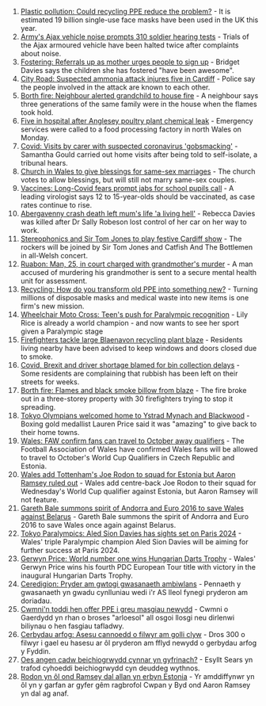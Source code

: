 1. [Plastic pollution: Could recycling PPE reduce the problem?](https://www.bbc.co.uk/news/uk-wales-57687261?at_medium=RSS&at_campaign=KARANGA) - It is estimated 19 billion single-use face masks have been used in the UK this year.
2. [Army's Ajax vehicle noise prompts 310 soldier hearing tests](https://www.bbc.co.uk/news/uk-wales-58470143?at_medium=RSS&at_campaign=KARANGA) - Trials of the Ajax armoured vehicle have been halted twice after complaints about noise.
3. [Fostering: Referrals up as mother urges people to sign up](https://www.bbc.co.uk/news/uk-wales-58434093?at_medium=RSS&at_campaign=KARANGA) - Bridget Davies says the children she has fostered "have been awesome".
4. [City Road: Suspected ammonia attack injures five in Cardiff](https://www.bbc.co.uk/news/uk-wales-58466608?at_medium=RSS&at_campaign=KARANGA) - Police say the people involved in the attack are known to each other.
5. [Borth fire: Neighbour alerted grandchild to house fire](https://www.bbc.co.uk/news/uk-wales-58460357?at_medium=RSS&at_campaign=KARANGA) - A neighbour says three generations of the same family were in the house when the flames took hold.
6. [Five in hospital after Anglesey poultry plant chemical leak](https://www.bbc.co.uk/news/uk-wales-58465087?at_medium=RSS&at_campaign=KARANGA) - Emergency services were called to a food processing factory in north Wales on Monday.
7. [Covid: Visits by carer with suspected coronavirus 'gobsmacking'](https://www.bbc.co.uk/news/uk-wales-58466607?at_medium=RSS&at_campaign=KARANGA) - Samantha Gould carried out home visits after being told to self-isolate, a tribunal hears.
8. [Church in Wales to give blessings for same-sex marriages](https://www.bbc.co.uk/news/uk-wales-58427926?at_medium=RSS&at_campaign=KARANGA) - The church votes to allow blessings, but will still not marry same-sex couples.
9. [Vaccines: Long-Covid fears prompt jabs for school pupils call](https://www.bbc.co.uk/news/uk-wales-58460364?at_medium=RSS&at_campaign=KARANGA) - A leading virologist says 12 to 15-year-olds should be vaccinated, as case rates continue to rise.
10. [Abergavenny crash death left mum's life 'a living hell'](https://www.bbc.co.uk/news/uk-wales-58464831?at_medium=RSS&at_campaign=KARANGA) - Rebecca Davies was killed after Dr Sally Robeson lost control of her car on her way to work.
11. [Stereophonics and Sir Tom Jones to play festive Cardiff show](https://www.bbc.co.uk/news/uk-wales-58459802?at_medium=RSS&at_campaign=KARANGA) - The rockers will be joined by Sir Tom Jones and Catfish And The Bottlemen in all-Welsh concert.
12. [Ruabon: Man, 25, in court charged with grandmother's murder](https://www.bbc.co.uk/news/uk-wales-58460362?at_medium=RSS&at_campaign=KARANGA) - A man accused of murdering his grandmother is sent to a secure mental health unit for assessment.
13. [Recycling: How do you transform old PPE into something new?](https://www.bbc.co.uk/news/uk-wales-58453247?at_medium=RSS&at_campaign=KARANGA) - Turning millions of disposable masks and medical waste into new items is one firm's new mission.
14. [Wheelchair Moto Cross: Teen's push for Paralympic recognition](https://www.bbc.co.uk/news/uk-wales-58460956?at_medium=RSS&at_campaign=KARANGA) - Lily Rice is already a world champion - and now wants to see her sport given a Paralympic stage
15. [Firefighters tackle large Blaenavon recycling plant blaze](https://www.bbc.co.uk/news/uk-wales-58454122?at_medium=RSS&at_campaign=KARANGA) - Residents living nearby have been advised to keep windows and doors closed due to smoke.
16. [Covid, Brexit and driver shortage blamed for bin collection delays](https://www.bbc.co.uk/news/uk-wales-58440236?at_medium=RSS&at_campaign=KARANGA) - Some residents are complaining that rubbish has been left on their streets for weeks.
17. [Borth fire: Flames and black smoke billow from blaze](https://www.bbc.co.uk/news/uk-wales-58439504?at_medium=RSS&at_campaign=KARANGA) - The fire broke out in a three-storey property with 30 firefighters trying to stop it spreading.
18. [Tokyo Olympians welcomed home to Ystrad Mynach and Blackwood](https://www.bbc.co.uk/news/uk-wales-58442009?at_medium=RSS&at_campaign=KARANGA) - Boxing gold medallist Lauren Price said it was "amazing" to give back to their home towns.
19. [Wales: FAW confirm fans can travel to October away qualifiers](https://www.bbc.co.uk/sport/football/58471928?at_medium=RSS&at_campaign=KARANGA) - The Football Association of Wales have confirmed Wales fans will be allowed to travel to October's World Cup Qualifiers in Czech Republic and Estonia.
20. [Wales add Tottenham's Joe Rodon to squad for Estonia but Aaron Ramsey ruled out](https://www.bbc.co.uk/sport/football/58463428?at_medium=RSS&at_campaign=KARANGA) - Wales add centre-back Joe Rodon to their squad for Wednesday's World Cup qualifier against Estonia, but Aaron Ramsey will not feature.
21. [Gareth Bale summons spirit of Andorra and Euro 2016 to save Wales against Belarus](https://www.bbc.co.uk/sport/football/58457163?at_medium=RSS&at_campaign=KARANGA) - Gareth Bale summons the spirit of Andorra and Euro 2016 to save Wales once again against Belarus.
22. [Tokyo Paralympics: Aled Sion Davies has sights set on Paris 2024](https://www.bbc.co.uk/sport/disability-sport/58469862?at_medium=RSS&at_campaign=KARANGA) - Wales' triple Paralympic champion Aled Sion Davies will be aiming for further success at Paris 2024.
23. [Gerwyn Price: World number one wins Hungarian Darts Trophy](https://www.bbc.co.uk/sport/darts/58446224?at_medium=RSS&at_campaign=KARANGA) - Wales' Gerwyn Price wins his fourth PDC European Tour title with victory in the inaugural Hungarian Darts Trophy.
24. [Ceredigion: Pryder am gwtogi gwasanaeth ambiwlans](https://www.bbc.co.uk/newyddion/58469640?at_medium=RSS&at_campaign=KARANGA) - Pennaeth y gwasanaeth yn gwadu cynlluniau wedi i'r AS lleol fynegi pryderon am doriadau.
25. [Cwmni'n toddi hen offer PPE i greu masgiau newydd](https://www.bbc.co.uk/newyddion/58434705?at_medium=RSS&at_campaign=KARANGA) - Cwmni o Gaerdydd yn rhan o broses "arloesol" all osgoi llosgi neu dirlenwi biliynau o hen fasgiau tafladwy.
26. [Cerbydau arfog: Asesu cannoedd o filwyr am golli clyw](https://www.bbc.co.uk/newyddion/58468356?at_medium=RSS&at_campaign=KARANGA) - Dros 300 o filwyr i gael eu hasesu ar ôl pryderon am fflyd newydd o gerbydau arfog y Fyddin.
27. [Oes angen cadw beichiogrwydd cynnar yn gyfrinach?](https://www.bbc.co.uk/newyddion/58410670?at_medium=RSS&at_campaign=KARANGA) - Esyllt Sears yn trafod cyhoeddi beichiogrwydd cyn deuddeg wythnos.
28. [Rodon yn ôl ond Ramsey dal allan yn erbyn Estonia](https://www.bbc.co.uk/newyddion/58466490?at_medium=RSS&at_campaign=KARANGA) - Yr amddiffynwr yn ôl yn y garfan ar gyfer gêm ragbrofol Cwpan y Byd ond Aaron Ramsey yn dal ag anaf.
